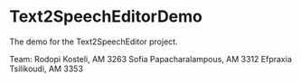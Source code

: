 # Text2SpeechEditorDemo
The demo for the Text2SpeechEditor project.

Team:
Rodopi Kosteli, AM 3263
Sofia Papacharalampous, AM 3312
Efpraxia Tsilikoudi, AM 3353
